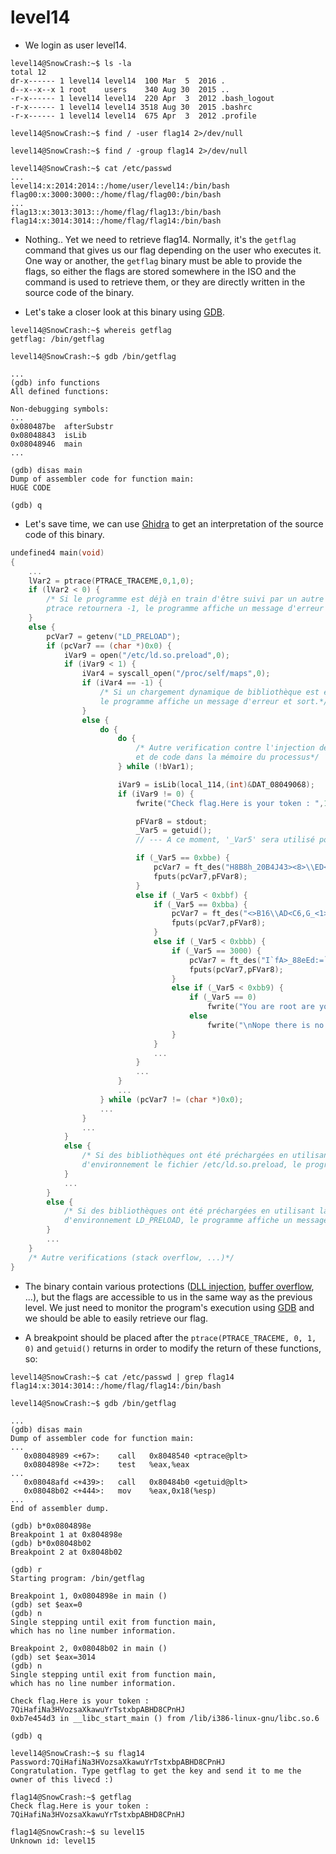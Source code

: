 # level14

- We login as user level14.
```
level14@SnowCrash:~$ ls -la
total 12
dr-x------ 1 level14 level14  100 Mar  5  2016 .
d--x--x--x 1 root    users    340 Aug 30  2015 ..
-r-x------ 1 level14 level14  220 Apr  3  2012 .bash_logout
-r-x------ 1 level14 level14 3518 Aug 30  2015 .bashrc
-r-x------ 1 level14 level14  675 Apr  3  2012 .profile
```

```
level14@SnowCrash:~$ find / -user flag14 2>/dev/null
```

```
level14@SnowCrash:~$ find / -group flag14 2>/dev/null
```

```
level14@SnowCrash:~$ cat /etc/passwd
...
level14:x:2014:2014::/home/user/level14:/bin/bash
flag00:x:3000:3000::/home/flag/flag00:/bin/bash
...
flag13:x:3013:3013::/home/flag/flag13:/bin/bash
flag14:x:3014:3014::/home/flag/flag14:/bin/bash
```


- Nothing.. Yet we need to retrieve flag14. Normally, it's the `getflag` command that gives us our flag depending on the user who executes it.
One way or another, the `getflag` binary must be able to provide the flags, so either the flags are stored somewhere in the ISO and the command is used to retrieve them, or they are directly written in the source code of the binary.


- Let's take a closer look at this binary using [GDB](https://en.wikipedia.org/wiki/GNU_Debugger).
```
level14@SnowCrash:~$ whereis getflag
getflag: /bin/getflag
```

```
level14@SnowCrash:~$ gdb /bin/getflag
```

```
...
(gdb) info functions
All defined functions:

Non-debugging symbols:
...
0x080487be  afterSubstr
0x08048843  isLib
0x08048946  main
...
```

```
(gdb) disas main
Dump of assembler code for function main:
HUGE CODE

(gdb) q
```


- Let's save time, we can use [Ghidra](https://en.wikipedia.org/wiki/Ghidra) to get an interpretation of the source code of this binary.
```c
undefined4 main(void)
{
    ...
    lVar2 = ptrace(PTRACE_TRACEME,0,1,0);
    if (lVar2 < 0) {
        /* Si le programme est déjà en train d'être suivi par un autre processus (ex: GDB),
        ptrace retournera -1, le programme affiche un message d'erreur et sort. */
    }
    else {
        pcVar7 = getenv("LD_PRELOAD");
        if (pcVar7 == (char *)0x0) {
            iVar9 = open("/etc/ld.so.preload",0);
            if (iVar9 < 1) {
                iVar4 = syscall_open("/proc/self/maps",0);
                if (iVar4 == -1) {
                    /* Si un chargement dynamique de bibliothèque est en cours,
                    le programme affiche un message d'erreur et sort.*/
                }
                else {
                    do {
                        do {
                            /* Autre verification contre l'injection de bibliothèque
                            et de code dans la mémoire du processus*/
                        } while (!bVar1);

                        iVar9 = isLib(local_114,(int)&DAT_08049068);
                        if (iVar9 != 0) {
                            fwrite("Check flag.Here is your token : ",1,0x20,stdout);

                            pFVar8 = stdout;
                            _Var5 = getuid();
                            // --- A ce moment, '_Var5' sera utilisé pour savoir quel flag afficher.

                            if (_Var5 == 0xbbe) {
                                pcVar7 = ft_des("H8B8h_20B4J43><8>\\ED<;j@3");
                                fputs(pcVar7,pFVar8);
                            }
                            else if (_Var5 < 0xbbf) {
                                if (_Var5 == 0xbba) {
                                    pcVar7 = ft_des("<>B16\\AD<C6,G_<1>^7ci>l4B");
                                    fputs(pcVar7,pFVar8);
                                }
                                else if (_Var5 < 0xbbb) {
                                    if (_Var5 == 3000) {
                                        pcVar7 = ft_des("I`fA>_88eEd:=`85h0D8HE>,D");
                                        fputs(pcVar7,pFVar8);
                                    }
                                    else if (_Var5 < 0xbb9) {
                                        if (_Var5 == 0)
                                            fwrite("You are root are you that dumb ?\n",1,0x21,stdout);
                                        else
                                            fwrite("\nNope there is no token here for you sorry. Try again :)",1,0x38, stdout);
                                    }
                                }
                                ...
                            }
                            ...
                        }
                        ...
                    } while (pcVar7 != (char *)0x0);
                    ...
                }
                ...
            }
            else {
                /* Si des bibliothèques ont été préchargées en utilisant la variable
                d'environnement le fichier /etc/ld.so.preload, le programme affiche un message d'erreur et on sort. */
            }
            ...
        }
        else {
            /* Si des bibliothèques ont été préchargées en utilisant la variable
            d'environnement LD_PRELOAD, le programme affiche un message d'erreur et on sort. */
        }
        ...
    }
    /* Autre verifications (stack overflow, ...)*/
}
```


- The binary contain various protections ([DLL injection](https://en.wikipedia.org/wiki/DLL_injection), [buffer overflow](https://en.wikipedia.org/wiki/Buffer_overflow_protection), ...), but the flags are accessible to us in the same way as the previous level.
We just need to monitor the program's execution using [GDB](https://en.wikipedia.org/wiki/GNU_Debugger) and we should be able to easily retrieve our flag.


- A breakpoint should be placed after the `ptrace(PTRACE_TRACEME, 0, 1, 0)` and `getuid()` returns in order to modify the return of these functions, so:
```
level14@SnowCrash:~$ cat /etc/passwd | grep flag14
flag14:x:3014:3014::/home/flag/flag14:/bin/bash
```

```
level14@SnowCrash:~$ gdb /bin/getflag
```

```
...
(gdb) disas main
Dump of assembler code for function main:
...
   0x08048989 <+67>:    call   0x8048540 <ptrace@plt>
   0x0804898e <+72>:    test   %eax,%eax
...
   0x08048afd <+439>:   call   0x80484b0 <getuid@plt>
   0x08048b02 <+444>:   mov    %eax,0x18(%esp)
...
End of assembler dump.
```

```
(gdb) b*0x0804898e
Breakpoint 1 at 0x804898e
(gdb) b*0x08048b02
Breakpoint 2 at 0x8048b02
```

```
(gdb) r
Starting program: /bin/getflag

Breakpoint 1, 0x0804898e in main ()
(gdb) set $eax=0
(gdb) n
Single stepping until exit from function main,
which has no line number information.

Breakpoint 2, 0x08048b02 in main ()
(gdb) set $eax=3014
(gdb) n
Single stepping until exit from function main,
which has no line number information.

Check flag.Here is your token : 7QiHafiNa3HVozsaXkawuYrTstxbpABHD8CPnHJ
0xb7e454d3 in __libc_start_main () from /lib/i386-linux-gnu/libc.so.6

(gdb) q
```

```
level14@SnowCrash:~$ su flag14
Password:7QiHafiNa3HVozsaXkawuYrTstxbpABHD8CPnHJ
Congratulation. Type getflag to get the key and send it to me the owner of this livecd :)
```

```
flag14@SnowCrash:~$ getflag
Check flag.Here is your token : 7QiHafiNa3HVozsaXkawuYrTstxbpABHD8CPnHJ
```

```
flag14@SnowCrash:~$ su level15
Unknown id: level15
```
